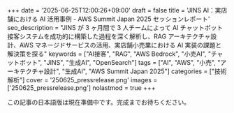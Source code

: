 +++
date = '2025-06-25T12:00:26+09:00'
draft = false
title = 'JINS AI：実店舗における AI 活用事例 - AWS Summit Japan 2025 セッションレポート'
seo_description = "JINS が 3 ヶ月間で 3 人チームによって AI チャットボット接客システムを成功的に構築した過程を深く解析し、RAG アーキテクチャ設計、AWS マネージドサービスの活用、実店舗小売業における AI 実装の課題と解決策を探る"
keywords = ["AI接客", "RAG", "AWS Bedrock", "小売AI", "チャットボット", "JINS", "生成AI", "OpenSearch"]
tags = ["AI", "AWS", "小売", "アーキテクチャ設計", "生成AI", "AWS Summit Japan 2025"]
categories = ["技術解析"]
cover = '250625_pressrelease.png'
images = ['250625_pressrelease.png']
nolastmod = true
+++

<!-- 日本語版コンテンツは準備中です -->
<!-- Japanese content is under preparation -->

この記事の日本語版は現在準備中です。完成までお待ちください。
